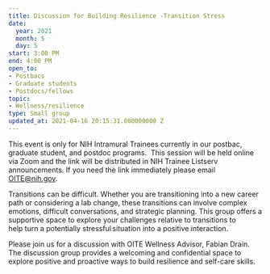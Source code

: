 ```yaml
---
title: Discussion for Building Resilience -Transition Stress
date:
  year: 2021
  month: 5
  day: 5
start: 3:00 PM
end: 4:00 PM
open_to:
- Postbacs
- Graduate students
- Postdocs/fellows
topic:
- Wellness/resilience
type: Small group
updated_at: 2021-04-16 20:15:31.000000000 Z
---
```

This event is only for NIH Intramural Trainees currently in our postbac,
graduate student, and postdoc programs.  This session will be held
online via Zoom and the link will be distributed in NIH Trainee Listserv
announcements. If you need the link immediately please email
OITE@nih.gov. 

<span class="TextRun SCXW164108340 BCX0" lang="EN-US" xml:lang="EN-US"
data-contrast="none"><span class="NormalTextRun SCXW164108340
BCX0">T</span></span><span class="TextRun SCXW164108340 BCX0"
lang="EN-US" xml:lang="EN-US" data-contrast="none"><span
class="NormalTextRun SCXW164108340 BCX0">ransitions can be difficult.
Whether </span></span><span class="TextRun SCXW164108340 BCX0"
lang="EN-US" xml:lang="EN-US" data-contrast="none"><span
class="NormalTextRun SCXW164108340 BCX0">you are transitioning into a
new career path</span></span><span class="TextRun SCXW164108340 BCX0"
lang="EN-US" xml:lang="EN-US" data-contrast="none"><span
class="NormalTextRun SCXW164108340 BCX0"> or </span></span><span
class="TextRun SCXW164108340 BCX0" lang="EN-US" xml:lang="EN-US"
data-contrast="none"><span class="NormalTextRun SCXW164108340
BCX0">considering a lab change</span></span><span class="TextRun
SCXW164108340 BCX0" lang="EN-US" xml:lang="EN-US"
data-contrast="none"><span class="NormalTextRun SCXW164108340
BCX0">,</span></span><span class="TextRun SCXW164108340 BCX0"
lang="EN-US" xml:lang="EN-US" data-contrast="none"><span
class="NormalTextRun SCXW164108340 BCX0"> these transitions can involve
complex emotions</span></span><span class="TextRun SCXW164108340 BCX0"
lang="EN-US" xml:lang="EN-US" data-contrast="none"><span
class="NormalTextRun SCXW164108340 BCX0">, difficult conversations, and
strategic planning. This group offers a supportive space to
explore</span></span><span class="TextRun SCXW164108340 BCX0"
lang="EN-US" xml:lang="EN-US" data-contrast="none"><span
class="NormalTextRun SCXW164108340 BCX0"> your challenges relative to
transitions to help</span></span><span class="TextRun SCXW164108340
BCX0" lang="EN-US" xml:lang="EN-US" data-contrast="none"><span
class="NormalTextRun SCXW164108340 BCX0"> </span></span><span
class="TextRun SCXW164108340 BCX0" lang="EN-US" xml:lang="EN-US"
data-contrast="none"><span class="NormalTextRun SCXW164108340 BCX0">turn
a potentially stressful situation into a positive
interaction.  </span></span><span class="EOP SCXW164108340 BCX0"
data-ccp-props="{&quot;335551550&quot;:6,&quot;335551620&quot;:6,&quot;335559740&quot;:240}"> </span>

Please join us for a discussion with OITE Wellness Advisor, Fabian
Drain. The discussion group provides a welcoming and confidential space
to explore positive and proactive ways to build resilience and self-care
skills.

